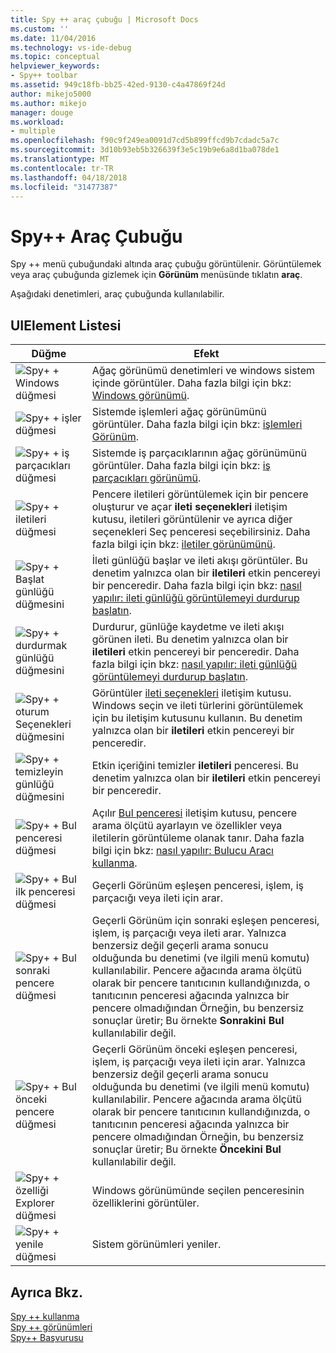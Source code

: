 ```yaml
---
title: Spy ++ araç çubuğu | Microsoft Docs
ms.custom: ''
ms.date: 11/04/2016
ms.technology: vs-ide-debug
ms.topic: conceptual
helpviewer_keywords:
- Spy++ toolbar
ms.assetid: 949c18fb-bb25-42ed-9130-c4a47869f24d
author: mikejo5000
ms.author: mikejo
manager: douge
ms.workload:
- multiple
ms.openlocfilehash: f90c9f249ea0091d7cd5b899ffcd9b7cdadc5a7c
ms.sourcegitcommit: 3d10b93eb5b326639f3e5c19b9e6a8d1ba078de1
ms.translationtype: MT
ms.contentlocale: tr-TR
ms.lasthandoff: 04/18/2018
ms.locfileid: "31477387"
---
```

# <a name="spy-toolbar"></a>Spy++ Araç Çubuğu
Spy ++ menü çubuğundaki altında araç çubuğu görüntülenir. Görüntülemek veya araç çubuğunda gizlemek için **Görünüm** menüsünde tıklatın **araç**.  
  
 Aşağıdaki denetimleri, araç çubuğunda kullanılabilir.  
  
## <a name="uielement-list"></a>UIElement Listesi  
  
|Düğme|Efekt|  
|------------|------------|  
|![Spy&#43; &#43; Windows düğmesi](../debugger/media/icon_spy--_windows.gif "Icon_Spy ++ _Windows")|Ağaç görünümü denetimleri ve windows sistem içinde görüntüler. Daha fazla bilgi için bkz: [Windows görünümü](../debugger/windows-view.md).|  
|![Spy&#43; &#43; işler düğmesi](../debugger/media/icon_spy--_processes.gif "Icon_Spy ++ _Processes")|Sistemde işlemleri ağaç görünümünü görüntüler. Daha fazla bilgi için bkz: [işlemleri Görünüm](../debugger/processes-view.md).|  
|![Spy&#43; &#43; iş parçacıkları düğmesi](../debugger/media/icon_spy--_threads.gif "Icon_Spy ++ _Threads")|Sistemde iş parçacıklarının ağaç görünümünü görüntüler. Daha fazla bilgi için bkz: [iş parçacıkları görünümü](../debugger/threads-view.md).|  
|![Spy&#43; &#43; iletileri düğmesi](../debugger/media/icon_spy--_messages.gif "Icon_Spy ++ _Messages")|Pencere iletileri görüntülemek için bir pencere oluşturur ve açar **ileti seçenekleri** iletişim kutusu, iletileri görüntülenir ve ayrıca diğer seçenekleri Seç penceresi seçebilirsiniz. Daha fazla bilgi için bkz: [iletiler görünümünü](../debugger/messages-view.md).|  
|![Spy&#43; &#43; Başlat günlüğü düğmesini](../debugger/media/icon_spy--_startlog.gif "Icon_Spy ++ _StartLog")|İleti günlüğü başlar ve ileti akışı görüntüler. Bu denetim yalnızca olan bir **iletileri** etkin pencereyi bir penceredir. Daha fazla bilgi için bkz: [nasıl yapılır: ileti günlüğü görüntülemeyi durdurup başlatın](../debugger/how-to-start-and-stop-the-message-log-display.md).|  
|![Spy&#43; &#43; durdurmak günlüğü düğmesini](../debugger/media/icon_spy--_stoplog.gif "Icon_Spy ++ _StopLog")|Durdurur, günlüğe kaydetme ve ileti akışı görünen ileti. Bu denetim yalnızca olan bir **iletileri** etkin pencereyi bir penceredir. Daha fazla bilgi için bkz: [nasıl yapılır: ileti günlüğü görüntülemeyi durdurup başlatın](../debugger/how-to-start-and-stop-the-message-log-display.md).|  
|![Spy&#43; &#43; oturum Seçenekleri düğmesini](../debugger/media/icon_spy--_logoptions.gif "Icon_Spy ++ _LogOptions")|Görüntüler [ileti seçenekleri](../debugger/message-options-dialog-box.md) iletişim kutusu. Windows seçin ve ileti türlerini görüntülemek için bu iletişim kutusunu kullanın. Bu denetim yalnızca olan bir **iletileri** etkin pencereyi bir penceredir.|  
|![Spy&#43; &#43; temizleyin günlüğü düğmesini](../debugger/media/spy--_clearlog.gif "Spy ++ _ClearLog")|Etkin içeriğini temizler **iletileri** penceresi. Bu denetim yalnızca olan bir **iletileri** etkin pencereyi bir penceredir.|  
|![Spy&#43; &#43; Bul penceresi düğmesi](../debugger/media/icon_spy--_findwindow.gif "Icon_Spy ++ _FindWindow")|Açılır [Bul penceresi](../debugger/find-window-dialog-box.md) iletişim kutusu, pencere arama ölçütü ayarlayın ve özellikler veya iletilerin görüntüleme olanak tanır. Daha fazla bilgi için bkz: [nasıl yapılır: Bulucu Aracı kullanma](../debugger/how-to-use-the-finder-tool.md).|  
|![Spy&#43; &#43; Bul ilk penceresi düğmesi](../debugger/media/icon_spy--_window.gif "Icon_Spy ++ _Window")|Geçerli Görünüm eşleşen penceresi, işlem, iş parçacığı veya ileti için arar.|  
|![Spy&#43; &#43; Bul sonraki pencere düğmesi](../debugger/media/icon_spy--_nextwindow.gif "Icon_Spy ++ _NextWindow")|Geçerli Görünüm için sonraki eşleşen penceresi, işlem, iş parçacığı veya ileti arar. Yalnızca benzersiz değil geçerli arama sonucu olduğunda bu denetimi (ve ilgili menü komutu) kullanılabilir. Pencere ağacında arama ölçütü olarak bir pencere tanıtıcının kullandığınızda, o tanıtıcının penceresi ağacında yalnızca bir pencere olmadığından Örneğin, bu benzersiz sonuçlar üretir; Bu örnekte **Sonrakini Bul** kullanılabilir değil.|  
|![Spy&#43; &#43; Bul önceki pencere düğmesi](../debugger/media/icon_spy--_prevwindow.gif "Icon_Spy ++ _PrevWindow")|Geçerli Görünüm önceki eşleşen penceresi, işlem, iş parçacığı veya ileti için arar. Yalnızca benzersiz değil geçerli arama sonucu olduğunda bu denetimi (ve ilgili menü komutu) kullanılabilir. Pencere ağacında arama ölçütü olarak bir pencere tanıtıcının kullandığınızda, o tanıtıcının penceresi ağacında yalnızca bir pencere olmadığından Örneğin, bu benzersiz sonuçlar üretir; Bu örnekte **Öncekini Bul** kullanılabilir değil.|  
|![Spy&#43; &#43; özelliği Explorer düğmesi](../debugger/media/icon_spy--_propexp.gif "Icon_Spy ++ _PropExp")|Windows görünümünde seçilen penceresinin özelliklerini görüntüler.|  
|![Spy&#43; &#43; yenile düğmesi](../debugger/media/icon_spy--_refresh.gif "Icon_Spy ++ _Refresh")|Sistem görünümleri yeniler.|  
  
## <a name="see-also"></a>Ayrıca Bkz.  
 [Spy ++ kullanma](../debugger/using-spy-increment.md)   
 [Spy ++ görünümleri](../debugger/spy-increment-views.md)   
 [Spy++ Başvurusu](../debugger/spy-increment-reference.md)